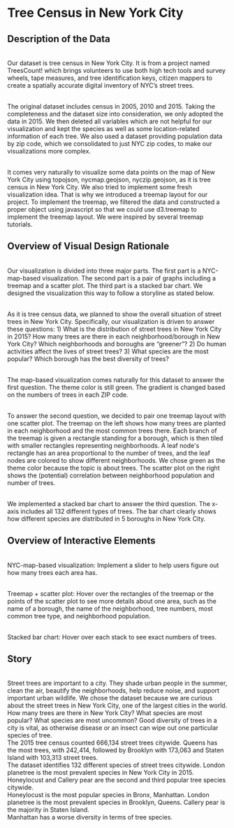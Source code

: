# Tree Census in New York City
<h2>Description of the Data</h2>
<br>Our dataset is tree census in New York City. It is from a project named TreesCount! which brings volunteers to use both high tech tools and survey wheels, tape measures, and tree identification keys, citizen mappers to create a spatially accurate digital inventory of NYC’s street trees.

<br>The original dataset includes census in 2005, 2010 and 2015. Taking the completeness and the dataset size into consideration, we only adopted the data in 2015. We then deleted all variables which are not helpful for our visualization and kept the species as well as some location-related information of each tree. We also used a dataset providing population data by zip code, which we consolidated to just NYC zip codes, to make our visualizations more complex.

<br>It comes very naturally to visualize some data points on the map of New York City using topojson, nycmap.geojson, nyczip.geojson, as it is tree census in New York City. We also tried to implement some fresh visualization idea. That is why we introduced a treemap layout for our project. To implement the treemap, we filtered the data and constructed a proper object using javascript so that we could use d3.treemap to implement the treemap layout. We were inspired by several treemap tutorials.

<h2>Overview of Visual Design Rationale</h2>
<br>Our visualization is divided into three major parts. The first part is a NYC-map-based visualization. The second part is a pair of graphs including a treemap and a scatter plot. The third part is a stacked bar chart. We designed the visualization this way to follow a storyline as stated below.

<br>As it is tree census data, we planned to show the overall situation of street trees in New York City. Specifically, our visualization is driven to answer these questions: 1) What is the distribution of street trees in New York City in 2015? How many trees are there in each neighborhood/borough in New York City?  Which neighborhoods and boroughs are “greener”? 2) Do human activities affect the lives of street trees? 3) What species are the most popular? Which borough has the best diversity of trees? 

<br>The map-based visualization comes naturally for this dataset to answer the first question. The theme color is still green. The gradient is changed based on the numbers of trees in each ZIP code. 

<br>To answer the second question, we decided to pair one treemap layout with one scatter plot. The treemap on the left shows how many trees are planted in each neighborhood and the most common trees there. Each branch of the treemap is given a rectangle standing for a borough, which is then tiled with smaller rectangles representing neighborhoods. A leaf node's rectangle has an area proportional to the number of trees, and the leaf nodes are colored to show different neighborhoods. We chose green as the theme color because the topic is about trees. The scatter plot on the right shows the (potential) correlation between neighborhood population and number of trees. 

<br>We implemented a stacked bar chart to answer the third question. The x-axis includes all 132 different types of trees. The bar chart clearly shows how different species are distributed in 5 boroughs in New York City.

<h2>Overview of Interactive Elements</h2>
<br>NYC-map-based visualization: Implement a slider to help users figure out how many trees each area has.

<br>Treemap + scatter plot: Hover over the rectangles of the treemap or the points of the scatter plot to see more details about one area, such as the name of a borough, the name of the neighborhood, tree numbers, most common tree type, and neighborhood population.  

<br>Stacked bar chart: Hover over each stack to see exact numbers of trees. 

<h2>Story</h2>
<br>Street trees are important to a city. They shade urban people in the summer, clean the air, beautify the neighborhoods, help reduce noise, and support important urban wildlife. We chose the dataset because we are curious about the street trees in New York City, one of the largest cities in the world. How many trees are there in New York City? What species are most popular? What species are most uncommon? Good diversity of trees in a city is vital, as otherwise disease or an insect can wipe out one particular species of tree. 
<br>The 2015 tree census counted 666,134 street trees citywide. Queens has the most trees, with 242,414, followed by Brooklyn with 173,063 and Staten Island with 103,313 street trees. 
<br>The dataset identifies 132 different species of street trees citywide. London planetree is the most prevalent species in New York City in 2015. Honeylocust and Callery pear are the second and third popular tree species citywide. 
<br>Honeylocust is the most popular species in Bronx, Manhattan. London planetree is the most prevalent species in Brooklyn, Queens. Callery pear is the majority in Staten Island.
<br>Manhattan has a worse diversity in terms of tree species.
